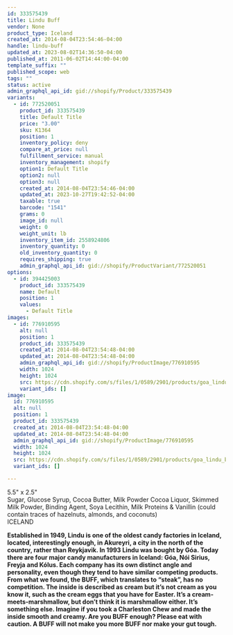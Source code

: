 ```yaml
---
id: 333575439
title: Lindu Buff
vendor: None
product_type: Iceland
created_at: 2014-08-04T23:54:46-04:00
handle: lindu-buff
updated_at: 2023-08-02T14:36:50-04:00
published_at: 2011-06-02T14:44:00-04:00
template_suffix: ""
published_scope: web
tags: ""
status: active
admin_graphql_api_id: gid://shopify/Product/333575439
variants:
  - id: 772520051
    product_id: 333575439
    title: Default Title
    price: "3.00"
    sku: K1364
    position: 1
    inventory_policy: deny
    compare_at_price: null
    fulfillment_service: manual
    inventory_management: shopify
    option1: Default Title
    option2: null
    option3: null
    created_at: 2014-08-04T23:54:46-04:00
    updated_at: 2023-10-27T19:42:52-04:00
    taxable: true
    barcode: "1541"
    grams: 0
    image_id: null
    weight: 0
    weight_unit: lb
    inventory_item_id: 2558924806
    inventory_quantity: 0
    old_inventory_quantity: 0
    requires_shipping: true
    admin_graphql_api_id: gid://shopify/ProductVariant/772520051
options:
  - id: 394425003
    product_id: 333575439
    name: Default
    position: 1
    values:
      - Default Title
images:
  - id: 776910595
    alt: null
    position: 1
    product_id: 333575439
    created_at: 2014-08-04T23:54:48-04:00
    updated_at: 2014-08-04T23:54:48-04:00
    admin_graphql_api_id: gid://shopify/ProductImage/776910595
    width: 1024
    height: 1024
    src: https://cdn.shopify.com/s/files/1/0589/2901/products/goa_lindu_buff.jpeg?v=1407210888
    variant_ids: []
image:
  id: 776910595
  alt: null
  position: 1
  product_id: 333575439
  created_at: 2014-08-04T23:54:48-04:00
  updated_at: 2014-08-04T23:54:48-04:00
  admin_graphql_api_id: gid://shopify/ProductImage/776910595
  width: 1024
  height: 1024
  src: https://cdn.shopify.com/s/files/1/0589/2901/products/goa_lindu_buff.jpeg?v=1407210888
  variant_ids: []

---
```


5.5" x 2.5"  
Sugar, Glucose Syrup, Cocoa Butter, Milk Powder Cocoa Liquor, Skimmed Milk Powder, Binding Agent, Soya Lecithin, Milk Proteins & Vanillin (could contain traces of hazelnuts, almonds, and coconuts)  
ICELAND

**Established in 1949, Lindu is one of the oldest candy factories in Iceland, located, interestingly enough, in Akureyri, a city in the north of the country, rather than Reykjavik. In 1993 Lindu was bought by Góa. Today there are four major candy manufacturers in Iceland: Góa, Nói Sirius, Freyja and Kólus. Each company has its own distinct angle and personality, even though they tend to have similar competing products. From what we found, the BUFF, which translates to “steak”, has no competition. The inside is described as cream but it’s not cream as you know it, such as the cream eggs that you have for Easter. It’s a cream-meets-marshmallow, but don’t think it is marshmallow either. It’s something else. Imagine if you took a Charleston Chew and made the inside smooth and creamy. Are you BUFF enough? Please eat with caution. A BUFF will not make you more BUFF nor make your gut tough.**
